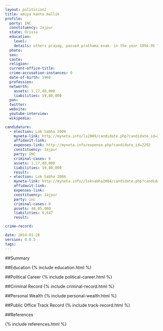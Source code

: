 ```yaml
---
layout: politician2
title: amiya kanta mallik
profile: 
  party: INC
  constituency: Jajpur
  state: Orissa
  education: 
    level: 
    details: others prayag, passed prathama exam. in the year 1994-95 from kedarnath high school, cuttack under hindi sahitya samilani allahabad (prayag)
  photo: 
  sex: 
  caste: 
  religion: 
  current-office-title: 
  crime-accusation-instances: 0
  date-of-birth: 1960
  profession: 
  networth: 
    assets: 1,17,40,000
    liabilities: 19,80,000
  pan: 
  twitter: 
  website: 
  youtube-interview: 
  wikipedia: 

candidature: 
  - election: Lok Sabha 2009
    myneta-link: http://myneta.info/ls2009/candidate.php?candidate_id=2292
    affidavit-link: 
    expenses-link: http://myneta.info/expense.php?candidate_id=2292
    constituency: Jajpur 
    party: INC
    criminal-cases: 0
    assets: 1,17,40,000
    liabilities: 19,80,000
    result:  
  - election: Lok Sabha 2004
    myneta-link: http://myneta.info//loksabha2004/candidate.php?candidate_id=2909
    affidavit-link: 
    expenses-link: 
    constituency: Jajpur 
    party: inc
    criminal-cases: 0
    assets: 48,05,000
    liabilities: 9,647
    result:  

crime-record: 

date: 2014-01-28
version: 0.0.5
tags: 
---
```

##Summary


##Education
{% include education.html %}


##Political Career
{% include political-career.html %}


##Criminal Record
{% include criminal-record.html %}


##Personal Wealth
{% include personal-wealth.html %}


##Public Office Track Record
{% include track-record.html %}


##References


{% include references.html %}